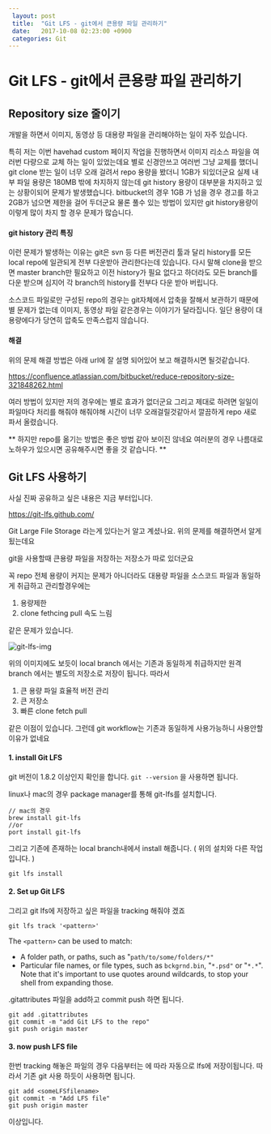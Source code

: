 ```yaml
---
 layout: post
 title:  "Git LFS - git에서 큰용량 파일 관리하기"
 date:   2017-10-08 02:23:00 +0900
 categories: Git
---
```




# Git LFS - git에서 큰용량 파일 관리하기

## Repository size 줄이기

개발을 하면서 이미지, 동영상 등 대용량 파일을 관리해야하는 일이 자주 있습니다. 

특히 저는 이번 havehad custom 페이지 작업을 진행하면서 이미지 리소스 파일을 여러번 다량으로 교체 하는 일이 있었는데요 별로 신경안쓰고 여러번 그냥 교체를 했더니 git clone 받는 일이 너무 오래 걸려서 repo 용량을 봤더니 1GB가  되있더군요 실제  내부 파일 용량은 180MB 밖에 차지하지 않는데 git history 용량이 대부분을 차지하고 있는 상황이되어 문제가 발생했습니다.  bitbucket의 경우 1GB 가 넘을 경우 경고를 하고 2GB가 넘으면 제한을 걸어 두더군요 물론 풀수 있는 방법이 있지만 git history용량이 이렇게 많이 차지 할 경우 문제가 많습니다. 



#### git history 관리 특징

이런 문제가 발생하는 이유는 git은 svn 등 다른 버전관리 툴과 달리 history를 모든 local repo에 일관되게 전부 다운받아 관리한다는데 있습니다. 다시 말해 clone을 받으면 master branch만 필요하고 이전 history가 필요 없다고 하더라도 모든 branch를 다운 받으며 심지어 각 branch의 history를 전부다 다운 받아 버립니다.  

소스코드 파일로만 구성된 repo의 경우는 git자체에서 압축을 잘해서 보관하기 때문에 별 문제가 없는데 이미지, 동영상 파일 같은경우는 이야기가 달라집니다. 일단 용량이 대용량에다가 당연히 압축도 만족스럽지 않습니다. 

#### 해결

위의 문제 해결 방법은 아래 url에 잘 설명 되어있어 보고 해결하시면 될것같습니다. 

https://confluence.atlassian.com/bitbucket/reduce-repository-size-321848262.html

여러 방법이 있지만 저의 경우에는 별로 효과가 없더군요 그리고 제대로 하려면 일일이 파일마다 처리를 해줘야 해줘야해 시간이 너무 오래걸릴것같아서 깔끔하게 repo 새로 파서 올렸습니다. 

** 하지만 repo를 옮기는 방법은 좋은 방법 같아 보이진 않네요 여러분의 경우 나름대로 노하우가 있으시면 공유해주시면 좋을 것 같습니다.  **



## Git LFS 사용하기 

사실 진짜 공유하고 싶은 내용은 지금 부터입니다. 

https://git-lfs.github.com/ 

Git Large File Storage 라는게 있다는거 알고 계셨나요.  위의 문제를 해결하면서 알게됬는데요 

git을 사용할때 큰용량 파일을 저장하는 저장소가 따로 있더군요

꼭 repo 전체 용량이 커지는 문제가 아니더라도 대용량 파일을 소스코드 파일과 동일하게 취급하고 관리할경우에는 

1. 용량제한
2. clone fethcing pull 속도 느림

같은 문제가 있습니다. 

![git-lfs-img](https://raw.githubusercontent.com/JaemTech/jaemtech.github.io/master/assets/posts/etc/git-lfs.png)

위의 이미지에도 보듯이 local branch 에서는 기존과 동일하게 취급하지만 원격 branch 에서는 별도의 저장소로 저장이 됩니다. 따라서 

1. 큰 용량 파일 효율적 버전 관리
2. 큰 저장소
3. 빠른 clone fetch pull

같은 이점이 있습니다.  그런데 git workflow는 기존과 동일하게 사용가능하니 사용안할 이유가 없네요 



#### 1. install Git LFS

git 버전이 1.8.2 이상인지 확인을 합니다.  `git --version` 을 사용하면 됩니다.

linux나 mac의 경우 package manager를 통해 git-lfs를 설치합니다. 

```
// mac의 경우 
brew install git-lfs
//or 
port install git-lfs
```



그리고 기존에 존재하는 local branch내에서  install 해줍니다. ( 위의 설치와 다른 작업입니다. )

```
git lfs install
```



#### 2. Set up Git LFS

그리고 git lfs에 저장하고 싶은 파일을 tracking 해줘야 겠죠 

~~~
git lfs track '<pattern>'
~~~

The `<pattern>` can be used to match:

- A folder path, or paths, such as "`path/to/some/folders/*"`
- Particular file names, or file types, such as `bckgrnd.bin`, "`*.psd"` or "`*.*`". Note that it's important to use quotes around wildcards, to stop your shell from expanding those.



.gitattributes 파일을 add하고 commit push 하면 됩니다.  

~~~
git add .gitattributes
git commit -m "add Git LFS to the repo"
git push origin master
~~~



#### 3. now push LFS file

한번 tracking 해놓은 파일의 경우 다음부터는 <pattern>에 따라 자동으로 lfs에 저장이됩니다. 따라서 기존 git 사용 하듯이 사용하면 됩니다. 

~~~
git add <someLFSfilename>
git commit -m "Add LFS file"
git push origin master
~~~



이상입니다. 